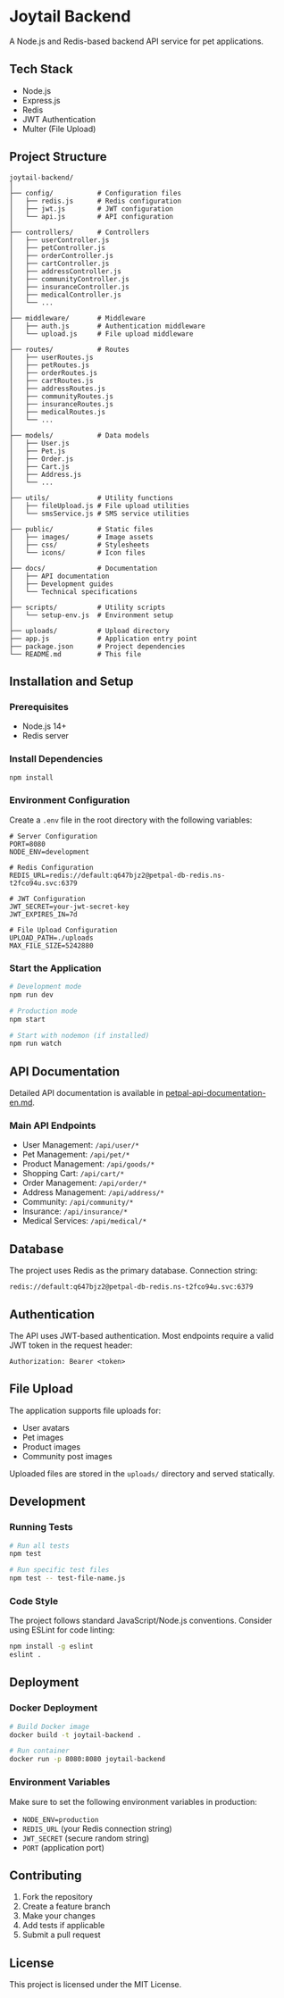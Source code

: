 # Joytail Backend

A Node.js and Redis-based backend API service for pet applications.

## Tech Stack

- Node.js
- Express.js
- Redis
- JWT Authentication
- Multer (File Upload)

## Project Structure

```
joytail-backend/
│
├── config/           # Configuration files
│   ├── redis.js      # Redis configuration
│   ├── jwt.js        # JWT configuration
│   └── api.js        # API configuration
│
├── controllers/      # Controllers
│   ├── userController.js
│   ├── petController.js
│   ├── orderController.js
│   ├── cartController.js
│   ├── addressController.js
│   ├── communityController.js
│   ├── insuranceController.js
│   ├── medicalController.js
│   └── ...
│
├── middleware/       # Middleware
│   ├── auth.js       # Authentication middleware
│   └── upload.js     # File upload middleware
│
├── routes/           # Routes
│   ├── userRoutes.js
│   ├── petRoutes.js
│   ├── orderRoutes.js
│   ├── cartRoutes.js
│   ├── addressRoutes.js
│   ├── communityRoutes.js
│   ├── insuranceRoutes.js
│   ├── medicalRoutes.js
│   └── ...
│
├── models/           # Data models
│   ├── User.js
│   ├── Pet.js
│   ├── Order.js
│   ├── Cart.js
│   ├── Address.js
│   └── ...
│
├── utils/            # Utility functions
│   ├── fileUpload.js # File upload utilities
│   └── smsService.js # SMS service utilities
│
├── public/           # Static files
│   ├── images/       # Image assets
│   ├── css/          # Stylesheets
│   └── icons/        # Icon files
│
├── docs/             # Documentation
│   ├── API documentation
│   ├── Development guides
│   └── Technical specifications
│
├── scripts/          # Utility scripts
│   └── setup-env.js  # Environment setup
│
├── uploads/          # Upload directory
├── app.js            # Application entry point
├── package.json      # Project dependencies
└── README.md         # This file
```

## Installation and Setup

### Prerequisites

- Node.js 14+
- Redis server

### Install Dependencies

```bash
npm install
```

### Environment Configuration

Create a `.env` file in the root directory with the following variables:

```env
# Server Configuration
PORT=8080
NODE_ENV=development

# Redis Configuration
REDIS_URL=redis://default:q647bjz2@petpal-db-redis.ns-t2fco94u.svc:6379

# JWT Configuration
JWT_SECRET=your-jwt-secret-key
JWT_EXPIRES_IN=7d

# File Upload Configuration
UPLOAD_PATH=./uploads
MAX_FILE_SIZE=5242880
```

### Start the Application

```bash
# Development mode
npm run dev

# Production mode
npm start

# Start with nodemon (if installed)
npm run watch
```

## API Documentation

Detailed API documentation is available in [petpal-api-documentation-en.md](petpal-api-documentation-en.md).

### Main API Endpoints

- User Management: `/api/user/*`
- Pet Management: `/api/pet/*`
- Product Management: `/api/goods/*`
- Shopping Cart: `/api/cart/*`
- Order Management: `/api/order/*`
- Address Management: `/api/address/*`
- Community: `/api/community/*`
- Insurance: `/api/insurance/*`
- Medical Services: `/api/medical/*`

## Database

The project uses Redis as the primary database. Connection string:

```
redis://default:q647bjz2@petpal-db-redis.ns-t2fco94u.svc:6379
```

## Authentication

The API uses JWT-based authentication. Most endpoints require a valid JWT token in the request header:

```
Authorization: Bearer <token>
```

## File Upload

The application supports file uploads for:
- User avatars
- Pet images
- Product images
- Community post images

Uploaded files are stored in the `uploads/` directory and served statically.

## Development

### Running Tests

```bash
# Run all tests
npm test

# Run specific test files
npm test -- test-file-name.js
```

### Code Style

The project follows standard JavaScript/Node.js conventions. Consider using ESLint for code linting:

```bash
npm install -g eslint
eslint .
```

## Deployment

### Docker Deployment

```bash
# Build Docker image
docker build -t joytail-backend .

# Run container
docker run -p 8080:8080 joytail-backend
```

### Environment Variables

Make sure to set the following environment variables in production:

- `NODE_ENV=production`
- `REDIS_URL` (your Redis connection string)
- `JWT_SECRET` (secure random string)
- `PORT` (application port)

## Contributing

1. Fork the repository
2. Create a feature branch
3. Make your changes
4. Add tests if applicable
5. Submit a pull request

## License

This project is licensed under the MIT License. 